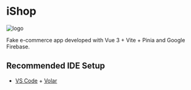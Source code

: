 # iShop

![logo](https://user-images.githubusercontent.com/57297760/165529805-aec5bbec-a848-4560-8e9d-ffe7476c3832.jpg)

Fake e-commerce app developed with Vue 3 + Vite + Pinia and Google Firebase.

## Recommended IDE Setup

- [VS Code](https://code.visualstudio.com/) + [Volar](https://marketplace.visualstudio.com/items?itemName=johnsoncodehk.volar)
